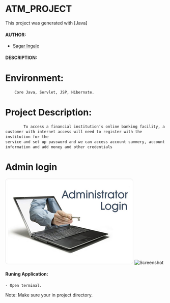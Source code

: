 #

# ATM_PROJECT

This project was generated with [Java]


#### AUTHOR:

- [Sagar Ingale](https://github.com/sagaringale "Sagar's github profile")


#### DESCRIPTION:


# Environment: 
		Core Java, Servlet, JSP, Hibernate.


# Project Description: 
			To access a financial institution’s online banking facility, a
	customer with internet access will need to register with the institution for the
	service and set up password and we can access account summery, account
	information and add money and other credentials
	
# Admin login

![Screenshot](adminlogin.jpg)
![Screenshot](ATM.jpg)


#### Runing Application:
 
	- Open terminal.

Note: Make sure your in project directory.
